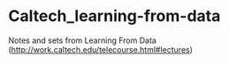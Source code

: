 # Caltech_learning-from-data
Notes and sets from Learning From Data (http://work.caltech.edu/telecourse.html#lectures)
